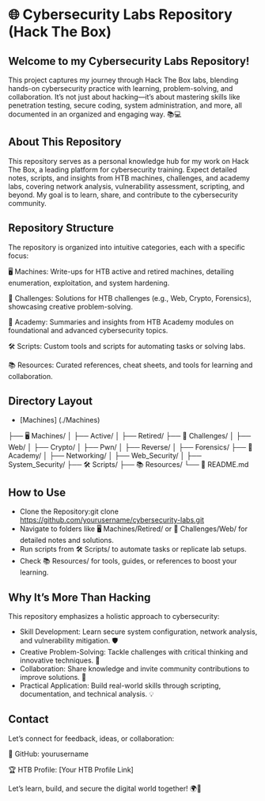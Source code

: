 # 🌐 Cybersecurity Labs Repository (Hack The Box)

## Welcome to my Cybersecurity Labs Repository! 

This project captures my journey through Hack The Box labs, blending hands-on cybersecurity practice with learning, problem-solving, and collaboration. It’s not just about hacking—it’s about mastering skills like penetration testing, secure coding, system administration, and more, all documented in an organized and engaging way. 📚💻

## About This Repository
This repository serves as a personal knowledge hub for my work on Hack The Box, a leading platform for cybersecurity training. Expect detailed notes, scripts, and insights from HTB machines, challenges, and academy labs, covering network analysis, vulnerability assessment, scripting, and beyond. My goal is to learn, share, and contribute to the cybersecurity community. 

## Repository Structure
The repository is organized into intuitive categories, each with a specific focus:

🖥️ Machines: Write-ups for HTB active and retired machines, detailing enumeration, exploitation, and system hardening.

🧩 Challenges: Solutions for HTB challenges (e.g., Web, Crypto, Forensics), showcasing creative problem-solving.

📖 Academy: Summaries and insights from HTB Academy modules on foundational and advanced cybersecurity topics.

🛠️ Scripts: Custom tools and scripts for automating tasks or solving labs.

📚 Resources: Curated references, cheat sheets, and tools for learning and collaboration.

## Directory Layout

- [Machines] (./Machines)

├── 🖥️ Machines/
│   ├── Active/
│   ├── Retired/
├── 🧩 Challenges/
│   ├── Web/
│   ├── Crypto/
│   ├── Pwn/
│   ├── Reverse/
│   ├── Forensics/
├── 📖 Academy/
│   ├── Networking/
│   ├── Web_Security/
│   ├── System_Security/
├── 🛠️ Scripts/
├── 📚 Resources/
└── 📝 README.md

## How to Use

- Clone the Repository:git clone https://github.com/yourusername/cybersecurity-labs.git
- Navigate to folders like 🖥️ Machines/Retired/ or 🧩 Challenges/Web/ for detailed notes and solutions.
- Run scripts from 🛠️ Scripts/ to automate tasks or replicate lab setups.
- Check 📚 Resources/ for tools, guides, or references to boost your learning.

## Why It’s More Than Hacking

This repository emphasizes a holistic approach to cybersecurity:
- Skill Development: Learn secure system configuration, network analysis, and vulnerability mitigation. 🛡️
- Creative Problem-Solving: Tackle challenges with critical thinking and innovative techniques. 🧠
- Collaboration: Share knowledge and invite community contributions to improve solutions. 🤝
- Practical Application: Build real-world skills through scripting, documentation, and technical analysis. 💡

## Contact

Let’s connect for feedback, ideas, or collaboration:

🐙 GitHub: yourusername

🏆 HTB Profile: [Your HTB Profile Link]

Let’s learn, build, and secure the digital world together! 🌍🔐
